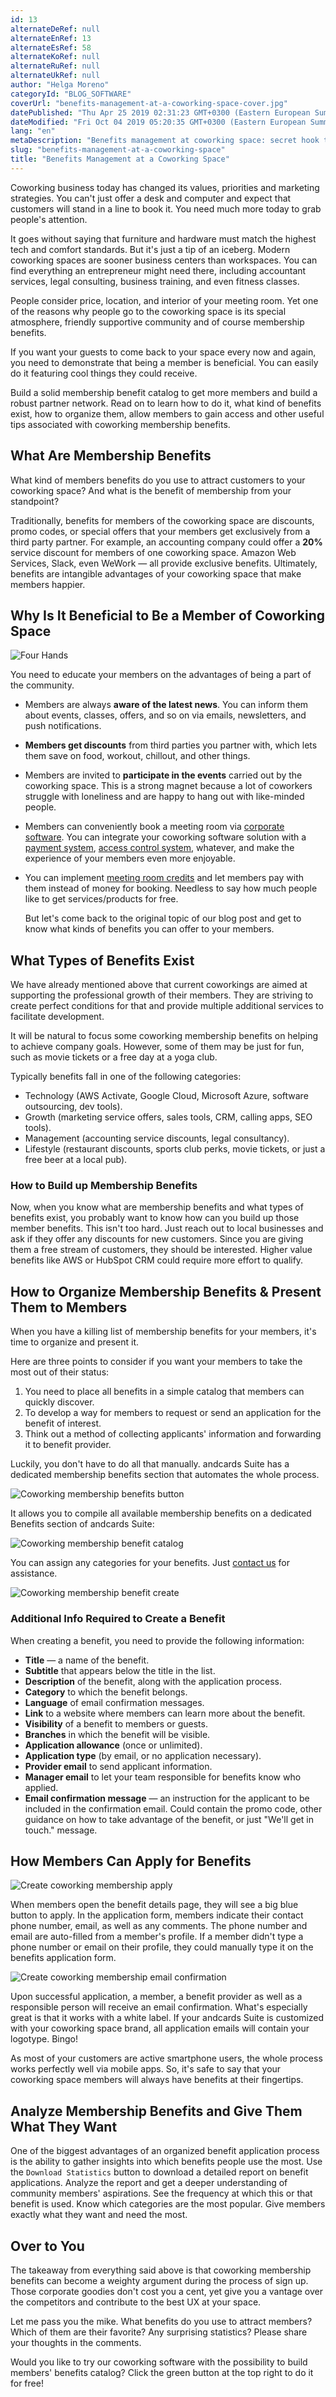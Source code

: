 ```yaml
---
id: 13
alternateDeRef: null
alternateEnRef: 13
alternateEsRef: 58
alternateKoRef: null
alternateRuRef: null
alternateUkRef: null
author: "Helga Moreno"
categoryId: "BLOG_SOFTWARE"
coverUrl: "benefits-management-at-a-coworking-space-cover.jpg"
datePublished: "Thu Apr 25 2019 02:31:23 GMT+0300 (Eastern European Summer Time)"
dateModified: "Fri Oct 04 2019 05:20:35 GMT+0300 (Eastern European Summer Time)"
lang: "en"
metaDescription: "Benefits management at coworking space: secret hook to attract new members, keep them, and make happy. Learn how to present benefits in a neat virtual catalog."
slug: "benefits-management-at-a-coworking-space"
title: "Benefits Management at a Coworking Space"
---
```


Coworking business today has changed its values, priorities and marketing strategies. You can't just offer a desk and computer and expect that customers will stand in a line to book it. You need much more today to grab people's attention.

It goes without saying that furniture and hardware must match the highest tech and comfort standards. But it's just a tip of an iceberg. Modern coworking spaces are sooner business centers than workspaces. You can find everything an entrepreneur might need there, including accountant services, legal consulting, business training, and even fitness classes.

People consider price, location, and interior of your meeting room. Yet one of the reasons why people go to the coworking space is its special atmosphere, friendly supportive community and of course membership benefits.

If you want your guests to come back to your space every now and again, you need to demonstrate that being a member is beneficial. You can easily do it featuring cool things they could receive.

Build a solid membership benefit catalog to get more members and build a robust partner network. Read on to learn how to do it, what kind of benefits exist, how to organize them, allow members to gain access and other useful tips associated with coworking membership benefits.

## What Are Membership Benefits

What kind of members benefits do you use to attract customers to your coworking space? And what is the benefit of membership from your standpoint?

Traditionally, benefits for members of the coworking space are discounts, promo codes, or special offers that your members get exclusively from a third party partner. For example, an accounting company could offer a **20%** service discount for members of one coworking space. Amazon Web Services, Slack, even WeWork — all provide exclusive benefits. Ultimately, benefits are intangible advantages of your coworking space that make members happier.

## Why Is It Beneficial to Be a Member of Coworking Space

![Four Hands](https://s3.ap-northeast-2.amazonaws.com/blogs.andcards.com/benefits-management-at-a-coworking-space-1.jpg|height=1080,width=1920)

You need to educate your members on the advantages of being a part of the community.

- Members are always **aware of the latest news**. You can inform them about events, classes, offers, and so on via emails, newsletters, and push notifications.

- **Members get discounts** from third parties you partner with, which lets them save on food, workout, chillout, and other things.

- Members are invited to **participate in the events** carried out by the coworking space. This  is a strong magnet because a lot of coworkers struggle with loneliness and are happy to hang out with like-minded people.

- Members can conveniently book a meeting room via [corporate software](https://andcards.com/). You can integrate your coworking software solution with a [payment system](https://andcards.com/blog/tips/payment-system-for-a-coworking-space), [access control system](https://andcards.com/blog/tips/how-to-automate-access-to-a-coworking-space), whatever, and make the experience of your members even more enjoyable.

- You can implement [meeting room credits](https://andcards.com/blog/software/meeting-room-credits-at-a-coworking-space) and let members pay with them instead of money for booking. Needless to say how much people like to get services/products for free.

  But let's come back to the original topic of our blog post and get to know what kinds of benefits you can offer to your members.

## What Types of Benefits Exist

We have already mentioned above that current coworkings are aimed at supporting the professional growth of their members. They are striving to create perfect conditions for that and provide multiple additional services to facilitate development.

It will be natural to focus some coworking membership benefits on helping to achieve company goals. However, some of them may be just for fun, such as movie tickets or a free day at a yoga club.

Typically benefits fall in one of the following categories:

- Technology (AWS Activate, Google Cloud, Microsoft Azure, software outsourcing, dev tools).
- Growth (marketing service offers, sales tools, CRM, calling apps, SEO tools).
- Management (accounting service discounts, legal consultancy).
- Lifestyle (restaurant discounts, sports club perks, movie tickets, or just a free beer at a local pub).

### How to Build up Membership Benefits

Now, when you know what are membership benefits and what types of benefits exist, you probably want to know how can you build up those member benefits. This isn't too hard. Just reach out to local businesses and ask if they offer any discounts for new customers. Since you are giving them a free stream of customers, they should be interested. Higher value benefits like AWS or HubSpot CRM could require more effort to qualify.

## How to Organize Membership Benefits & Present Them to Members

When you have a killing list of membership benefits for your members, it's time to organize and present it.

Here are three points to consider if you want your members to take the most out of their status:

1. You need to place all benefits in a simple catalog that members can quickly discover.
2. To develop a way for members to request or send an application for the benefit of interest.
3. Think out a method of collecting applicants' information and forwarding it to benefit provider.

Luckily, you don't have to do all that manually. andcards Suite has a dedicated membership benefits section that automates the whole process.

![Coworking membership benefits button](https://d7ccq1i35b0cj.cloudfront.net/andcards-my-workspaces-main-light-en-1920-1200.jpg|height=1200,width=1920)

It allows you to compile all available membership benefits on a dedicated Benefits section of andcards Suite:

![Coworking membership benefit catalog](https://d7ccq1i35b0cj.cloudfront.net/andcards-benefits-main-light-en-1920-1200.png|height=1200,width=1920)

You can assign any categories for your benefits. Just [contact us](mailto:support@andcards.com) for assistance.

![Coworking membership benefit create](https://d7ccq1i35b0cj.cloudfront.net/andcards-benefits-create-light-en-1920-1200.png|height=1200,width=1920)

### Additional Info Required to Create a Benefit

When creating a benefit, you need to provide the following information:

- **Title** — a name of the benefit.
- **Subtitle** that appears below the title in the list.
- **Description** of the benefit, along with the application process.
- **Category** to which the benefit belongs.
- **Language** of email confirmation messages.
- **Link** to a website where members can learn more about the benefit.
- **Visibility** of a benefit to members or guests.
- **Branches** in which the benefit will be visible.
- **Application allowance** (once or unlimited).
- **Application type** (by email, or no application necessary).
- **Provider email** to send applicant information.
- **Manager email** to let your team responsible for benefits know who applied.
- **Email confirmation message** — an instruction for the applicant to be included in the confirmation email. Could contain the promo code, other guidance on how to take advantage of the benefit, or just "We'll get in touch." message.

## How Members Can Apply for Benefits

![Create coworking membership apply](https://d7ccq1i35b0cj.cloudfront.net/andcards-benefits-apply-light-en-1920-1200.png|height=1200,width=1920)

When members open the benefit details page, they will see a big blue button to apply. In the application form, members indicate their contact phone number, email, as well as any comments. The phone number and email are auto-filled from a member's profile. If a member didn't type a phone number or email on their profile, they could manually type it on the benefits application form.

![Create coworking membership email confirmation](https://d7ccq1i35b0cj.cloudfront.net/andcards-benefits-confirmation-email-light-en-1920-1200.png|height=1200,width=1920)

Upon successful application, a member, a benefit provider as well as a responsible person will receive an email confirmation. What's especially great is that it works with a white label. If your andcards Suite is customized with your coworking space brand, all application emails will contain your logotype. Bingo!

As most of your customers are active smartphone users, the whole process works perfectly well via mobile apps. So, it's safe to say that your coworking space members will always have benefits at their fingertips.

## Analyze Membership Benefits and Give Them What They Want 

One of the biggest advantages of an organized benefit application process is the ability to gather insights into which benefits people use the most. Use the `Download Statistics` button to download a detailed report on benefit applications. Analyze the report and get a deeper understanding of community members' aspirations. See the frequency at which this or that benefit is used. Know which categories are the most popular. Give members exactly what they want and need the most.

## Over to You

The takeaway from everything said above is that coworking membership benefits can become a weighty argument during the process of sign up. Those corporate goodies don't cost you a cent, yet give you a vantage over the competitors and contribute to the best UX at your space.

Let me pass you the mike. What benefits do you use to attract members? Which of them are their favorite? Any surprising statistics? Please share your thoughts in the comments.

Would you like to try our coworking software with the possibility to build members' benefits catalog? Click the green button at the top right to do it for free!

